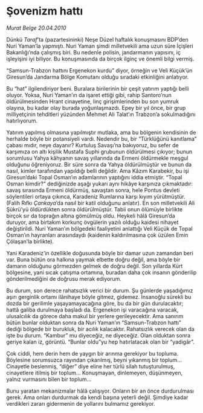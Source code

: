 # Şovenizm hattı

*Murat Belge 20.04.2010*

<div class="yazi"><p>Dünkü <i>Taraf</i>’ta (pazartesininki) Neşe Düzel haftalık konuşmasını BDP’den Nuri Yaman’la yapmıştı. Nuri Yaman şimdi milletvekili ama uzun süre İçişleri Bakanlığı’nda çalışmış biri. Bu nedenle polisin, jandarmanın yapısını, iç işleyişini iyi biliyor. Bu konuşmasında da birçok ilginç ve önemli bilgi vermiş.</p>
<p>“Samsun-Trabzon hattını Ergenekon kurdu” diyor, örneğin ve Veli Küçük’ün Giresun’da Jandarma Bölge Komutanı olduğu sıradaki etkinliğini anlatıyor.</p>
<p>Bu “hat” ilgilendiriyor beni. Buralara birilerinin bir çeşit yatırım yaptığı belli oluyor. Yoksa, Nuri Yaman’ın da işaret ettiği gibi, rahip Santoro’nun öldürülmesinden Hrant cinayetine, linç girişimlerinden bu son yumruk olayına, bu kadar olay burada yoğunlaşmazdı. Epey bir yıl önce, bir grup milliyetçinin tehditleri yüzünden Mehmet Ali Talat’ın Trabzon’a sokulmadığını hatırlıyorum.</p>
<p>Yatırım yapılmış olmasına yapılmıştır mutlaka, ama bu bölgenin kendisinin de herhalde böyle bir potansiyeli vardı. Nedendir bu, bir “Türklüğünü kanıtlama” çabası mıdır, neye dayanır? Kurtuluş Savaşı’na bakıyoruz, bu sefer de karşımıza on altı kişilik Mustafa Suphi grubunun öldürülmesi çıkıyor; bunun sorumlusu Yahya kâhyanın savaş yıllarında da Ermeni öldürmekle meşgul olduğunu öğreniyoruz. Bir süre sonra da Yahya öldürülmüştür ve bunun da nasıl, kimler tarafından yapıldığı belli değildir. Ama Kâzım Karabekir, bu işi Giresun’daki Topal Osman’ın adamlarının yaptığını iddia etmiştir. “Topal Osman kimdir?” dediğinizde aşağı yukarı aynı hikâye karşınıza çıkmaktadır: savaş sırasında Ermeni öldürmüş, savaştan sonra, hele Pontus devleti söylentileri ortaya çıkınca, Karadeniz Rumlarına karşı kıyım yürütmüştür. (Falih Rıfkı <i>Çankaya</i>’da nasıl bir katil olduğunu anlatır). En son milletvekili Ali Şükrü’yü öldürdükten sonra öldürülmüştür. Tabii onun ölümüyle birlikte birçok sır da toprağın altına gömülmüş oldu. Heykeli hâlâ Giresun’da duruyor, ama birtakım korkunç övgülerin yazılı olduğu kaidesi nihayet değiştirildi. Nuri Yaman’ın bölgedeki faaliyetini anlattığı Veli Küçük de Topal Osman’ın hayranları arasındaydı (kaidenin kaldırılmasına çok üzülen Emin Çölaşan’la birlikte).</p>
<p>Yani Karadeniz’in özellikle doğusunda böyle bir damar uzun zamandan beri var. Buna bütün ora halkına yaymak elbette doğru değil, ama böyle bir damarın olduğunu görmezden gelmek de doğru değil. Son yıllarda Kürt bölgesine, yani sıcak çatışma ortamına, buradan daha çok insanın gönderilip gönderilmediğini de doğrusu merak ediyorum.</p>
<p>Bu durum, son derece rahatsızlık verici bir durum. Şu günlerde yaşadığımız aşırı gerginlik ortamı ilânihaye böyle gitmez, gidemez. İnsanoğlu sürekli bu dozda bir gerilimle yaşayamayacağına göre, bu da bir gün durulacaktır; hattâ galiba durulmaya başladı da. Ergenekon işi varacağına varacak, ulusalcılık da görece daha makul bir yerlere gerileyecektir. Ama sanırım bütün bunlar olduktan sonra da Nuri Yaman’ın “Samsun-Trabzon hattı” dediği bölgede bir burukluk, bir acılık kalacaktır. Rahatsızlık verecek olan da işte bu durum. “Kambur” mu diyeceğiz, ne diyeceğiz. Olan olduktan sonra geriye kalan iz, görüntü. “Bunlar oldu”yu hep hatırlatacak olan bir “yadigâr”.</p>
<p>Çok ciddi, hem derin hem de yaygın bir arınma gerekiyor bu topluma. Böylesine sorumsuzca rayından çıkarılmış, beyni yıkanmış bir toplum... Cinayetle beslenmiş, “diğer” diye eline her türlü silah tutuşturulmuş, cinayetlere itilmiş bir toplum... Konuşmayan, dinlemeyen, düşünmeyen, yalnız vurmasını bilen bir toplum...</p>
<p>Bunu yaratan mekanizmalar hâlâ çalışıyor. Onların bir an önce durdurulması gerek. Ama onları durdurmak da kendi başına yeterli değil. Şimdiye kadar verdikleri zararı gidermenin de yollarını bulmamız gerekiyor.</p></div>
